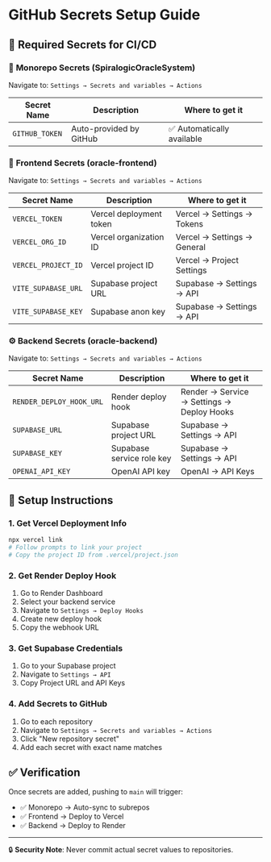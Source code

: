 # GitHub Secrets Setup Guide

## 🔐 Required Secrets for CI/CD

### 📁 **Monorepo Secrets** (SpiralogicOracleSystem)
Navigate to: `Settings → Secrets and variables → Actions`

| Secret Name | Description | Where to get it |
|-------------|-------------|-----------------|
| `GITHUB_TOKEN` | Auto-provided by GitHub | ✅ Automatically available |

### 🎨 **Frontend Secrets** (oracle-frontend)
Navigate to: `Settings → Secrets and variables → Actions`

| Secret Name | Description | Where to get it |
|-------------|-------------|-----------------|
| `VERCEL_TOKEN` | Vercel deployment token | Vercel → Settings → Tokens |
| `VERCEL_ORG_ID` | Vercel organization ID | Vercel → Settings → General |
| `VERCEL_PROJECT_ID` | Vercel project ID | Vercel → Project Settings |
| `VITE_SUPABASE_URL` | Supabase project URL | Supabase → Settings → API |
| `VITE_SUPABASE_KEY` | Supabase anon key | Supabase → Settings → API |

### ⚙️ **Backend Secrets** (oracle-backend)
Navigate to: `Settings → Secrets and variables → Actions`

| Secret Name | Description | Where to get it |
|-------------|-------------|-----------------|
| `RENDER_DEPLOY_HOOK_URL` | Render deploy hook | Render → Service → Settings → Deploy Hooks |
| `SUPABASE_URL` | Supabase project URL | Supabase → Settings → API |
| `SUPABASE_KEY` | Supabase service role key | Supabase → Settings → API |
| `OPENAI_API_KEY` | OpenAI API key | OpenAI → API Keys |

## 🚀 Setup Instructions

### 1. **Get Vercel Deployment Info**
```bash
npx vercel link
# Follow prompts to link your project
# Copy the project ID from .vercel/project.json
```

### 2. **Get Render Deploy Hook**
1. Go to Render Dashboard
2. Select your backend service
3. Navigate to `Settings → Deploy Hooks`
4. Create new deploy hook
5. Copy the webhook URL

### 3. **Get Supabase Credentials**
1. Go to your Supabase project
2. Navigate to `Settings → API`
3. Copy Project URL and API Keys

### 4. **Add Secrets to GitHub**
1. Go to each repository
2. Navigate to `Settings → Secrets and variables → Actions`
3. Click "New repository secret"
4. Add each secret with exact name matches

## ✅ Verification
Once secrets are added, pushing to `main` will trigger:
- ✅ Monorepo → Auto-sync to subrepos
- ✅ Frontend → Deploy to Vercel
- ✅ Backend → Deploy to Render

---

🔒 **Security Note**: Never commit actual secret values to repositories.